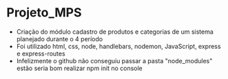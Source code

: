 # Projeto_MPS
- Criação do módulo cadastro de produtos e categorias de um sistema planejado durante o 4 período
- Foi utilizado html, css, node, handlebars, nodemon, JavaScript, express e express-routes
- Infelizmente o github não conseguiu passar a pasta "node_modules" estão seria bom realizar npm init no console
